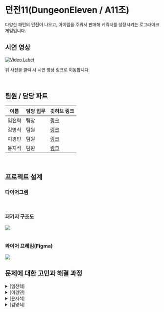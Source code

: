 # 던전11(DungeonEleven / A11조)

다양한 패턴의 던전이 나오고, 아이템을 주워서 판매해 케릭터를 성장시키는 로그라이크 게임입니다.

## 시연 영상
[![Video Label](http://img.youtube.com/vi/dt7GvhOIzxU/0.jpg)](https://youtu.be/dt7GvhOIzxU)

위 사진을 클릭 시 시연 영상 링크로 이동합니다.


<br/>

## 팀원 / 담당 파트


|이름|담당 업무|깃허브 링크|
|------|---|---|
|임전혁|팀장|[링크](https://github.com/yarogono)|
|김명식|팀원|[링크](https://github.com/D0ryeon)|
|이경민|팀원|[링크](https://github.com/kminsmin)|
|윤지석|팀원|[링크](https://github.com/noyyo)|



<br/>


## 프로젝트 설계


### 다이어그램

<img src="">


<br/>
<br/>

### 패키지 구조도

<img src="https://github.com/yarogono/DungeonEleven/assets/70641418/3ad8f7c4-3420-4ff0-a996-c27bcf3abfed">

<br/>
<br/>

### 와이어 프레임(Figma)

<img src="https://github.com/yarogono/DungeonEleven/assets/70641418/dee80154-2dcf-49ea-8fe7-cbb13f1423df">

<br/>

## 문제에 대한 고민과 해결 과정


<details>
<summary>[임전혁] </summary>
<div markdown="1">

</div>
</details>

<details>
<summary>[이경민] </summary>
<div markdown="1">

</div>
</details>

<details>
<summary>[윤지석] </summary>
<div markdown="1">

</div>
</details>

<details>
<summary>[김명식] </summary>
<div markdown="1">

</div>
</details>
